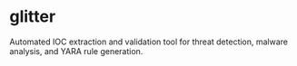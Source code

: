 # glitter
Automated IOC extraction and validation tool for threat detection, malware analysis, and YARA rule generation.
